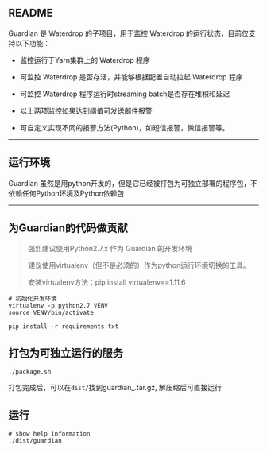 ## README

Guardian 是 Waterdrop 的子项目，用于监控 Waterdrop 的运行状态，目前仅支持以下功能：

* 监控运行于Yarn集群上的 Waterdrop 程序

* 可监控 Waterdrop 是否存活，并能够根据配置自动拉起 Waterdrop 程序

* 可监控 Waterdrop 程序运行时streaming batch是否存在堆积和延迟

* 以上两项监控如果达到阈值可发送邮件报警

* 可自定义实现不同的报警方法(Python)，如短信报警，微信报警等。


---

## 运行环境

Guardian 虽然是用python开发的，但是它已经被打包为可独立部署的程序包，不依赖任何Python环境及Python依赖包

---

## 为Guardian的代码做贡献

> 强烈建议使用Python2.7.x 作为 Guardian 的开发环境

> 建议使用virtualenv（但不是必须的）作为python运行环境切换的工具。

> 安装virtualenv方法：pip install virtualenv==1.11.6

```
# 初始化开发环境
virtualenv -p python2.7 VENV
source VENV/bin/activate

pip install -r requirements.txt

``` 

## 打包为可独立运行的服务

```
./package.sh
```

打包完成后，可以在`dist/`找到guardian_<version>.tar.gz, 解压缩后可直接运行

## 运行

```
# show help information
./dist/guardian
```
